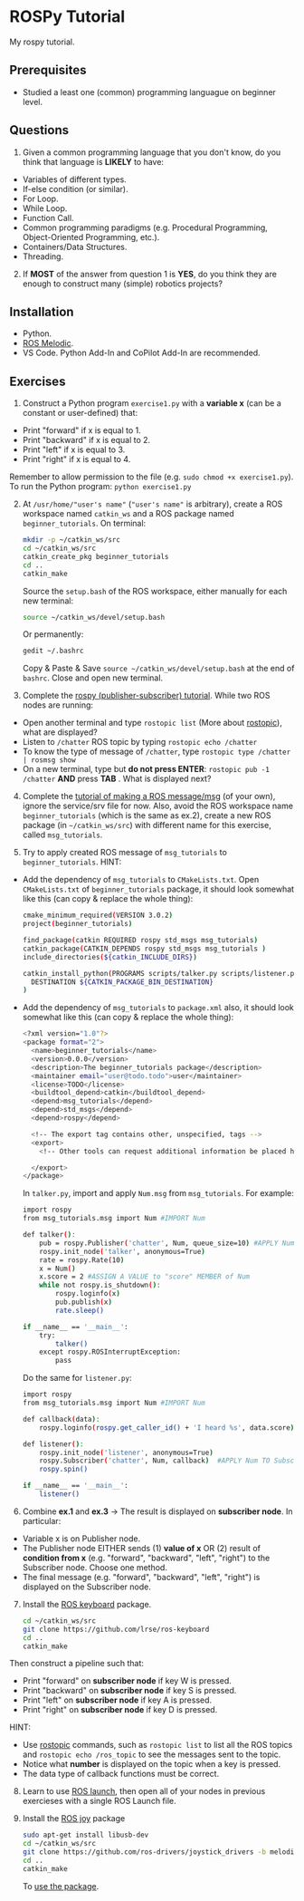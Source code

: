 # ROSPy Tutorial
My rospy tutorial.

## Prerequisites
* Studied a least one (common) programming languague on beginner level.  

## Questions
1. Given a common programming language that you don't know, do you think that language is **LIKELY** to have:
* Variables of different types.
* If-else condition (or similar).
* For Loop.
* While Loop.
* Function Call. 
* Common programming paradigms (e.g. Procedural Programming, Object-Oriented Programming, etc.).
* Containers/Data Structures.
* Threading.

2. If **MOST** of the answer from question 1 is **YES**, do you think they are enough to construct many (simple) robotics projects?

## Installation
* Python. 
* [ROS Melodic](http://wiki.ros.org/melodic/Installation/Ubuntu).
* VS Code. Python Add-In and CoPilot Add-In are recommended.

## Exercises 
1. Construct a Python program `exercise1.py` with a **variable x** (can be a constant or user-defined) that:
* Print "forward" if x is equal to 1. 
* Print "backward" if x is equal to 2. 
* Print "left" if x is equal to 3.
* Print "right" if x is equal to 4. 

Remember to allow permission to the file (e.g. `sudo chmod +x exercise1.py`). To run the Python program: `python exercise1.py`


2. At `/usr/home/"user's name"` (`"user's name"` is arbitrary), create a ROS workspace named `catkin_ws` and a ROS package named `beginner_tutorials`. On terminal: 
   ```sh
   mkdir -p ~/catkin_ws/src
   cd ~/catkin_ws/src
   catkin_create_pkg beginner_tutorials
   cd ..
   catkin_make
   ```
   Source the `setup.bash` of the ROS workspace, either manually for each new terminal:
   ```sh
   source ~/catkin_ws/devel/setup.bash
   ```
   Or permanently:
   ```sh
   gedit ~/.bashrc
   ```
   Copy & Paste & Save `source ~/catkin_ws/devel/setup.bash` at the end of `bashrc`. Close and open new terminal. 
   
   
3. Complete the [rospy (publisher-subscriber) tutorial](http://wiki.ros.org/ROS/Tutorials/WritingPublisherSubscriber%28python%29). While two ROS nodes are running:
* Open another terminal and type `rostopic list` (More about [rostopic](http://wiki.ros.org/rostopic)), what are displayed? 
* Listen to `/chatter` ROS topic by typing `rostopic echo /chatter`
* To know the type of message of `/chatter`, type `rostopic type /chatter | rosmsg show` 
* On a new terminal, type but **do not press ENTER**: `rostopic pub -1 /chatter`  **AND** press **TAB** . What is displayed next?


4. Complete the [tutorial of making a ROS message/msg](http://wiki.ros.org/ROS/Tutorials/CreatingMsgAndSrv) (of your own), ignore the service/srv file for now. Also, avoid the ROS workspace name `beginner_tutorials` (which is the same as ex.2), create a new ROS package (in `~/catkin_ws/src`) with different name for this exercise, called `msg_tutorials`.


5. Try to apply created ROS message of `msg_tutorials` to `beginner_tutorials`. HINT:
* Add the dependency of `msg_tutorials` to `CMakeLists.txt`. Open `CMakeLists.txt` of `beginner_tutorials` package, it should look somewhat like this (can copy & replace the whole thing):
   ```sh
   cmake_minimum_required(VERSION 3.0.2)
   project(beginner_tutorials)

   find_package(catkin REQUIRED rospy std_msgs msg_tutorials)
   catkin_package(CATKIN_DEPENDS rospy std_msgs msg_tutorials )
   include_directories(${catkin_INCLUDE_DIRS})

   catkin_install_python(PROGRAMS scripts/talker.py scripts/listener.py
     DESTINATION ${CATKIN_PACKAGE_BIN_DESTINATION}
   )
   ```
*  Add the dependency of `msg_tutorials` to `package.xml` also, it should look somewhat like this (can copy & replace the whole thing):
   ```sh
   <?xml version="1.0"?>
   <package format="2">
     <name>beginner_tutorials</name>
     <version>0.0.0</version>
     <description>The beginner_tutorials package</description>
     <maintainer email="user@todo.todo">user</maintainer>
     <license>TODO</license>
     <buildtool_depend>catkin</buildtool_depend>
     <depend>msg_tutorials</depend>
     <depend>std_msgs</depend>
     <depend>rospy</depend>

     <!-- The export tag contains other, unspecified, tags -->
     <export>
       <!-- Other tools can request additional information be placed here -->

     </export>
   </package>
   ```
   In `talker.py`, import and apply `Num.msg` from `msg_tutorials`. For example:
   ```sh
   import rospy
   from msg_tutorials.msg import Num #IMPORT Num

   def talker():
       pub = rospy.Publisher('chatter', Num, queue_size=10) #APPLY Num TO Publisher
       rospy.init_node('talker', anonymous=True) 
       rate = rospy.Rate(10) 
       x = Num()
       x.score = 2 #ASSIGN A VALUE to "score" MEMBER of Num
       while not rospy.is_shutdown():
           rospy.loginfo(x) 
           pub.publish(x) 
           rate.sleep()

   if __name__ == '__main__':
       try:
           talker()
       except rospy.ROSInterruptException:
           pass
   ```
   Do the same for `listener.py`:
   ```sh
   import rospy
   from msg_tutorials.msg import Num #IMPORT Num

   def callback(data):
       rospy.loginfo(rospy.get_caller_id() + 'I heard %s', data.score) #SHOW "score" MEMBER of Num

   def listener():
       rospy.init_node('listener', anonymous=True)
       rospy.Subscriber('chatter', Num, callback)  #APPLY Num TO Subscriber
       rospy.spin()

   if __name__ == '__main__':
       listener()
   ```
6. Combine **ex.1** and **ex.3** -> The result is displayed on **subscriber node**. In particular:
* Variable x is on Publisher node.
* The Publisher node EITHER sends (1) **value of x** OR (2) result of **condition from x** (e.g. "forward", "backward", "left", "right") to the Subscriber node. Choose one method.
* The final message (e.g. "forward", "backward", "left", "right") is displayed on the Subscriber node.


7. Install the [ROS keyboard](https://github.com/lrse/ros-keyboard) package.
    
    ```sh
    cd ~/catkin_ws/src
    git clone https://github.com/lrse/ros-keyboard
    cd ..
    catkin_make
    ```
    
 Then construct a pipeline such that:
 * Print "forward" on **subscriber node** if key W is pressed.
 * Print "backward" on **subscriber node** if key S is pressed.
 * Print "left" on **subscriber node** if key A is pressed.
 * Print "right" on **subscriber node** if key D is pressed.
 
 HINT: 
 * Use [rostopic](http://wiki.ros.org/rostopic) commands, such as `rostopic list` to list all the ROS topics and `rostopic echo /ros_topic` to see the messages sent to the topic.
 * Notice what **number** is displayed on the topic when a key is pressed.
 * The data type of callback functions must be correct.

8. Learn to use [ROS launch](https://www.clearpathrobotics.com/assets/guides/melodic/ros/Launch%20Files.html), then open all of your nodes in previous exercieses with a single ROS Launch file.

9. Install the [ROS joy](https://github.com/ros-drivers/joystick_drivers) package
    ```sh
    sudo apt-get install libusb-dev
    cd ~/catkin_ws/src
    git clone https://github.com/ros-drivers/joystick_drivers -b melodic-devel
    cd ..
    catkin_make
    ```
    To [use the package](http://wiki.ros.org/joy/Tutorials/ConfiguringALinuxJoystick).
